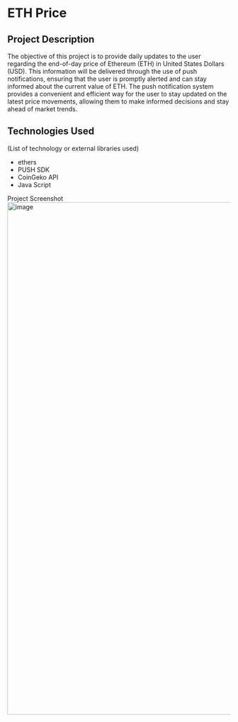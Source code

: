 # ETH Price
 
 ## Project Description
The objective of this project is to provide daily updates to the user regarding the end-of-day price of Ethereum (ETH) in United States Dollars (USD). This information will be delivered through the use of push notifications, ensuring that the user is promptly alerted and can stay informed about the current value of ETH. The push notification system provides a convenient and efficient way for the user to stay updated on the latest price movements, allowing them to make informed decisions and stay ahead of market trends.

## Technologies Used 
(List of technology or external libraries used)
- ethers
- PUSH SDK
- CoinGeko API
- Java Script

Project Screenshot
<img width="1156" alt="image" src="https://user-images.githubusercontent.com/67551633/216628558-3443b77a-a588-4df0-955a-456772256241.png">

